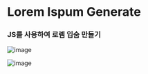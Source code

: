 <h1>Lorem Ispum Generate</h1>

<h3>JS를 사용하여 로렘 입숨 만들기</h3>

 ![image](https://github.com/leeyongha2006/Javascript-project/assets/126844590/98925cd7-ad92-4e43-acaa-e95b685e3ba3)


![image](https://github.com/leeyongha2006/Javascript-project/assets/126844590/f669c680-aebc-48b2-ab09-2937ba34833b)
